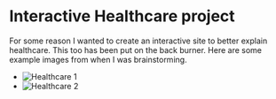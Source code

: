 # Interactive Healthcare project

For some reason I wanted to create an interactive site to better explain healthcare. This too has been put on the back burner. Here are some example images from when I was brainstorming.

- ![Healthcare 1](https://raw.githubusercontent.com/dogwaddle/happening-now/master/side-projects/images/1-how-it-works.png)
- ![Healthcare 2](https://raw.githubusercontent.com/dogwaddle/happening-now/master/side-projects/images/2-history.png)
